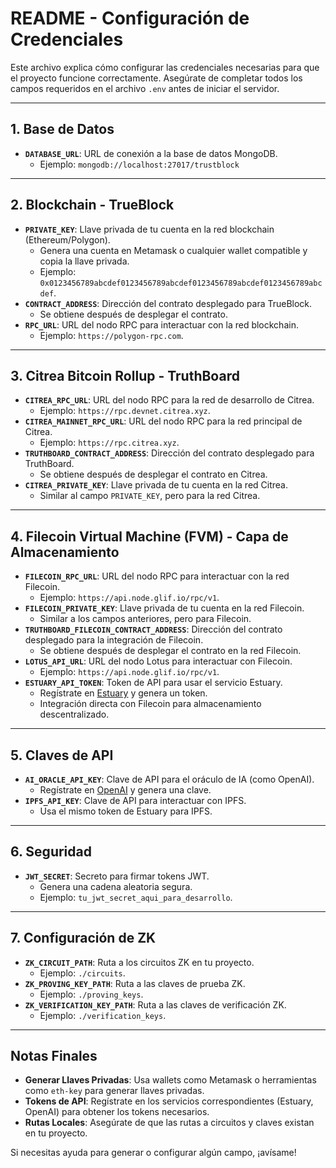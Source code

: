 # **README - Configuración de Credenciales**

Este archivo explica cómo configurar las credenciales necesarias para que el proyecto funcione correctamente. Asegúrate de completar todos los campos requeridos en el archivo `.env` antes de iniciar el servidor.

---

## **1. Base de Datos**

- **`DATABASE_URL`**: URL de conexión a la base de datos MongoDB.
  - Ejemplo: `mongodb://localhost:27017/trustblock`

---

## **2. Blockchain - TrueBlock**

- **`PRIVATE_KEY`**: Llave privada de tu cuenta en la red blockchain (Ethereum/Polygon).
  - Genera una cuenta en Metamask o cualquier wallet compatible y copia la llave privada.
  - Ejemplo: `0x0123456789abcdef0123456789abcdef0123456789abcdef0123456789abcdef`.
- **`CONTRACT_ADDRESS`**: Dirección del contrato desplegado para TrueBlock.
  - Se obtiene después de desplegar el contrato.
- **`RPC_URL`**: URL del nodo RPC para interactuar con la red blockchain.
  - Ejemplo: `https://polygon-rpc.com`.

---

## **3. Citrea Bitcoin Rollup - TruthBoard**

- **`CITREA_RPC_URL`**: URL del nodo RPC para la red de desarrollo de Citrea.
  - Ejemplo: `https://rpc.devnet.citrea.xyz`.
- **`CITREA_MAINNET_RPC_URL`**: URL del nodo RPC para la red principal de Citrea.
  - Ejemplo: `https://rpc.citrea.xyz`.
- **`TRUTHBOARD_CONTRACT_ADDRESS`**: Dirección del contrato desplegado para TruthBoard.
  - Se obtiene después de desplegar el contrato en Citrea.
- **`CITREA_PRIVATE_KEY`**: Llave privada de tu cuenta en la red Citrea.
  - Similar al campo `PRIVATE_KEY`, pero para la red Citrea.

---

## **4. Filecoin Virtual Machine (FVM) - Capa de Almacenamiento**

- **`FILECOIN_RPC_URL`**: URL del nodo RPC para interactuar con la red Filecoin.
  - Ejemplo: `https://api.node.glif.io/rpc/v1`.
- **`FILECOIN_PRIVATE_KEY`**: Llave privada de tu cuenta en la red Filecoin.
  - Similar a los campos anteriores, pero para Filecoin.
- **`TRUTHBOARD_FILECOIN_CONTRACT_ADDRESS`**: Dirección del contrato desplegado para la integración de Filecoin.
  - Se obtiene después de desplegar el contrato en la red Filecoin.
- **`LOTUS_API_URL`**: URL del nodo Lotus para interactuar con Filecoin.
  - Ejemplo: `https://api.node.glif.io/rpc/v1`.
- **`ESTUARY_API_TOKEN`**: Token de API para usar el servicio Estuary.
  - Regístrate en [Estuary](https://estuary.tech) y genera un token.
  - Integración directa con Filecoin para almacenamiento descentralizado.

---

## **5. Claves de API**

- **`AI_ORACLE_API_KEY`**: Clave de API para el oráculo de IA (como OpenAI).
  - Regístrate en [OpenAI](https://openai.com) y genera una clave.
- **`IPFS_API_KEY`**: Clave de API para interactuar con IPFS.
  - Usa el mismo token de Estuary para IPFS.

---

## **6. Seguridad**

- **`JWT_SECRET`**: Secreto para firmar tokens JWT.
  - Genera una cadena aleatoria segura.
  - Ejemplo: `tu_jwt_secret_aqui_para_desarrollo`.

---

## **7. Configuración de ZK**

- **`ZK_CIRCUIT_PATH`**: Ruta a los circuitos ZK en tu proyecto.
  - Ejemplo: `./circuits`.
- **`ZK_PROVING_KEY_PATH`**: Ruta a las claves de prueba ZK.
  - Ejemplo: `./proving_keys`.
- **`ZK_VERIFICATION_KEY_PATH`**: Ruta a las claves de verificación ZK.
  - Ejemplo: `./verification_keys`.

---

## **Notas Finales**

- **Generar Llaves Privadas**: Usa wallets como Metamask o herramientas como `eth-key` para generar llaves privadas.
- **Tokens de API**: Regístrate en los servicios correspondientes (Estuary, OpenAI) para obtener los tokens necesarios.
- **Rutas Locales**: Asegúrate de que las rutas a circuitos y claves existan en tu proyecto.

Si necesitas ayuda para generar o configurar algún campo, ¡avísame!
